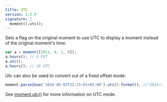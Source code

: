 ```yaml
---
title: UTC
version: 1.5.0
signature: |
  moment().utc();
---
```



Sets a flag on the original moment to use UTC to display a moment instead of the original moment's time.

```javascript
var a = moment([2011, 0, 1, 8]);
a.hours(); // 8 PST
a.utc();
a.hours(); // 16 UTC
```

Utc can also be used to convert out of a fixed offset mode:

```javascript
moment.parseZone('2016-05-03T22:15:01+02:00').utc().format(); //"2016-05-03T20:15:01Z"
```

See [moment.utc()](#/parsing/utc/) for more information on UTC mode.
